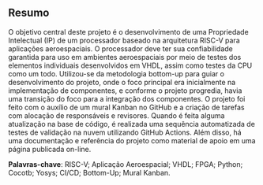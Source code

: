 ## Resumo

O objetivo central deste projeto é o desenvolvimento de uma Propriedade
Intelectual (IP) de um processador baseado na arquitetura RISC-V para aplicações
aeroespaciais. O processador deve ter sua confiabilidade garantida para uso em
ambientes aeroespaciais por meio de testes dos elementos individuais
desenvolvidos em VHDL, assim como testes da CPU como um todo. Utilizou-se da
metodologia bottom-up para guiar o desenvolvimento do projeto, onde o foco
principal era inicialmente na implementação de componentes, e conforme o projeto
progredia, havia uma transição do foco para a integração dos componentes. O
projeto foi feito com o auxílio de um mural Kanban no GitHub e a criação de
tarefas com alocação de responsáveis e revisores. Quando é feita alguma
atualização na base de código, é realizada uma sequência automatizada de testes
de validação na nuvem utilizando GitHub Actions. Além disso, há uma documentação
e referência do projeto como material de apoio em uma página publicada on-line.

**Palavras-chave**: RISC-V; Aplicação Aeroespacial; VHDL; FPGA; Python; Cocotb;
Yosys; CI/CD; Bottom-Up; Mural Kanban.
